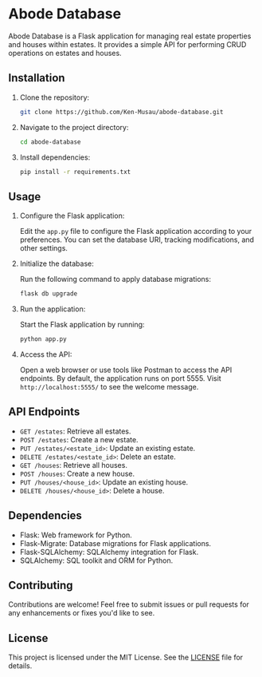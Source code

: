 # Abode Database

Abode Database is a Flask application for managing real estate properties and houses within estates. It provides a simple API for performing CRUD operations on estates and houses.

## Installation

1. Clone the repository:

    ```bash
    git clone https://github.com/Ken-Musau/abode-database.git
    ```

2. Navigate to the project directory:

    ```bash
    cd abode-database
    ```

3. Install dependencies:

    ```bash
    pip install -r requirements.txt
    ```

## Usage

1. Configure the Flask application:

    Edit the `app.py` file to configure the Flask application according to your preferences. You can set the database URI, tracking modifications, and other settings.

2. Initialize the database:

    Run the following command to apply database migrations:

    ```bash
    flask db upgrade
    ```

3. Run the application:

    Start the Flask application by running:

    ```bash
    python app.py
    ```

4. Access the API:

    Open a web browser or use tools like Postman to access the API endpoints. By default, the application runs on port 5555. Visit `http://localhost:5555/` to see the welcome message.

## API Endpoints

- `GET /estates`: Retrieve all estates.
- `POST /estates`: Create a new estate.
- `PUT /estates/<estate_id>`: Update an existing estate.
- `DELETE /estates/<estate_id>`: Delete an estate.
- `GET /houses`: Retrieve all houses.
- `POST /houses`: Create a new house.
- `PUT /houses/<house_id>`: Update an existing house.
- `DELETE /houses/<house_id>`: Delete a house.

## Dependencies

- Flask: Web framework for Python.
- Flask-Migrate: Database migrations for Flask applications.
- Flask-SQLAlchemy: SQLAlchemy integration for Flask.
- SQLAlchemy: SQL toolkit and ORM for Python.

## Contributing

Contributions are welcome! Feel free to submit issues or pull requests for any enhancements or fixes you'd like to see.

## License

This project is licensed under the MIT License. See the [LICENSE](LICENSE) file for details.

